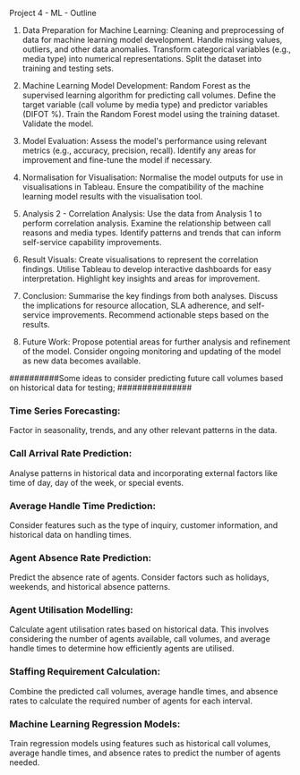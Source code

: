 Project 4 - ML - Outline

1. Data Preparation for Machine Learning:
Cleaning and preprocessing of data for machine learning model development.
Handle missing values, outliers, and other data anomalies.
Transform categorical variables (e.g., media type) into numerical representations.
Split the dataset into training and testing sets.

2.  Machine Learning Model Development:
Random Forest as the supervised learning algorithm for predicting call volumes.
Define the target variable (call volume by media type) and predictor variables (DIFOT %).
Train the Random Forest model using the training dataset. Validate the model. 

3. Model Evaluation:
Assess the model's performance using relevant metrics (e.g., accuracy, precision, recall).
Identify any areas for improvement and fine-tune the model if necessary.

4. Normalisation for Visualisation:
Normalise the model outputs for use in visualisations in Tableau.
Ensure the compatibility of the machine learning model results with the visualisation tool.

5. Analysis 2 - Correlation Analysis:
Use the data from Analysis 1 to perform correlation analysis.
Examine the relationship between call reasons and media types.
Identify patterns and trends that can inform self-service capability improvements.

6. Result Visuals:
Create visualisations to represent the correlation findings.
Utilise Tableau to develop interactive dashboards for easy interpretation.
Highlight key insights and areas for improvement.

7. Conclusion:
Summarise the key findings from both analyses.
Discuss the implications for resource allocation, SLA adherence, and self-service improvements.
Recommend actionable steps based on the results.

8. Future Work:
Propose potential areas for further analysis and refinement of the model.
Consider ongoing monitoring and updating of the model as new data becomes available.

##########Some ideas to consider predicting future call volumes based on historical data for testing; ###############

### Time Series Forecasting:
Factor in seasonality, trends, and any other relevant patterns in the data.

### Call Arrival Rate Prediction:
Analyse patterns in historical data and incorporating external factors like time of day, day of the week, or special events.

### Average Handle Time Prediction:
Consider features such as the type of inquiry, customer information, and historical data on handling times.

### Agent Absence Rate Prediction:
Predict the absence rate of agents. Consider factors such as holidays, weekends, and historical absence patterns.

### Agent Utilisation Modelling:
Calculate agent utilisation rates based on historical data. This involves considering the number of agents available, call volumes, and average handle times to determine how efficiently agents are utilised.

### Staffing Requirement Calculation:
Combine the predicted call volumes, average handle times, and absence rates to calculate the required number of agents for each interval. 

### Machine Learning Regression Models:
Train regression models using features such as historical call volumes, average handle times, and absence rates to predict the number of agents needed.

